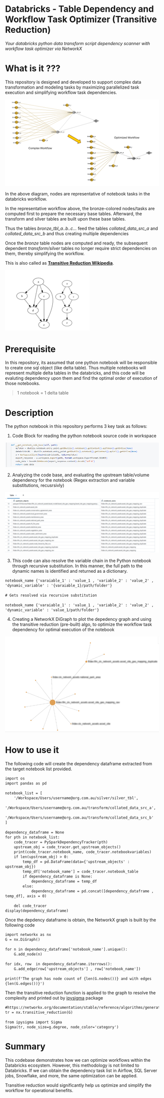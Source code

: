 # Databricks - Table Dependency and Workflow Task Optimizer (Transitive Reduction)
*Your databricks python data transform script dependency scanner with workflow task optimizer via NetworkX*

#  What is it ???
This repository is designed and developed to support complex data transformation and modeling tasks by maximizing parallelized task execution and simplifying workflow task dependencies. 

![Overview](img/overview.png "Overview")

In the above diagram, nodes are representative of notebook tasks in the databricks workflow.

In the representative workflow above, the bronze-colored nodes/tasks are computed first to prepare the necessary base tables. Afterward, the transform and silver tables are built upon these base tables.

Thus the tables *bronze_tbl_a..b..c...* feed the tables *collated_data_src_a* and *collated_data_src_b* and thus creating multiple dependencies

Once the *bronze* table nodes are computed and ready, the subsequent dependent *transform/silver* tables no longer require strict dependencies on them, thereby simplifying the workflow.

This is also called as [**Transitive Reduction Wikipedia**](https://en.wikipedia.org/wiki/Transitive_reduction).

![Transitive Reduction](img/transitive_reduction.png "Transitive Reduction")

# Prerequisite

In this repository, its assumed that one python notebook will be  responsible to create one sql object (like delta table). 
Thus multiple notebooks will represent multiple delta tables in the databricks, and this code will be evaluting dependency upon them and find the optimal order of execution of those notebooks.

> 1 notebook = 1 delta table

# Description

The python notebook in this repository performs 3 key task as follows:

1. Code Block for reading the python notebook source code in workspace

![Read notebook code](img/read_dbrk_notebook_task_1.png "Read notebook code")

2. Analyzing the code base, and evaluating the upstream table/volume dependency for the notebook (Regex extraction and variable substitutions, recusrsivly)

![Evaluate Dependency](img/blur_notebook_upstream_dependency_task_2.png "Evaluate Dependency")

3. This code can also resolve the variable chain in the Python notebook through recursive substitution. In this manner, the full path to the dynamic names is identified and returned as a dictionary.

```
notebook_name {'varaiable_1' : 'value_1 , 'variable_2' : 'value_2' , 'dynamic_variable' : '{varaiable_1}/path/folder'}

# Gets resolved via recursive substitution

notebook_name {'varaiable_1' : 'value_1 , 'variable_2' : 'value_2' , 'dynamic_variable' : 'value_1/path/folder'}

```

4. Creating a NetworkX DiGraph to plot the depedency graph and using the transitive reduction (pre-built) algo, to optimize the workflow task dependency for optimal execution of the notebook

![NetworkX Graph](img/blur_network_x_grpah.png "NetworkX Graph")

# How to use it

The following code will create the dependency dataframe extracted from the target notebook list provided.

```
import os
import pandas as pd

notebook_list = [
    '/Workspace/Users/username@org.com.au/silver/silver_tbl',
    '/Workspace/Users/username@org.com.au/transform/collated_data_src_a',
    '/Workspace/Users/username@org.com.au/transform/collated_data_src_b'
]

dependency_dataframe = None
for pth in notebook_list:
    code_tracer = PySparkDependencyTracker(pth)
    upstream_obj = code_tracer.get_upstream_objects()
    print(code_tracer.notebook_name, code_tracer.notebookvariables)
    if len(upstream_obj) > 0:
        temp_df = pd.DataFrame(data={'upstream_objects' : upstream_obj})
        temp_df['notebook_name'] = code_tracer.notebook_table
        if dependency_dataframe is None:
            dependency_dataframe = temp_df
        else:
            dependency_dataframe = pd.concat([dependency_dataframe , temp_df], axis = 0)

    del code_tracer 
display(dependency_dataframe)
```

Once the depdency dataframe is obtain, the NetworkX graph is built by the following code

```
import networkx as nx
G = nx.DiGraph()

for n in dependency_dataframe['notebook_name'].unique():
    G.add_node(n)

for idx, row  in dependency_dataframe.iterrows():
    G.add_edge(row['upstream_objects'] , row['notebook_name'])

print(f'The graph has node count of {len(G.nodes())} and with edges {len(G.edges())}')

```

Then the transitive reduction function is applied to the graph to resolve the complexity and printed out by [ipysigma](https://github.com/medialab/ipysigma) package

```
#https://networkx.org/documentation/stable/reference/algorithms/generated/networkx.algorithms.dag.transitive_reduction.html
tr = nx.transitive_reduction(G)

from ipysigma import Sigma
Sigma(tr, node_size=g.degree, node_color='category')

```

# Summary

This codebase demonstrates how we can optimize workflows within the Databricks ecosystem. However, this methodology is not limited to Databricks. If we can obtain the dependency task list in Airflow, SQL Server jobs, Snowflake, and more, the same optimization can be applied.

Transitive reduction would significantly help us optimize and simplify the workflow for operational benefits.